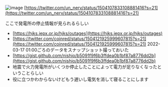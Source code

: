 
![image](https://gyazo.com/27aa95ee5a53a495964935d05058d41e/thumb/1000)
[https://twitter.com/un_nerv/status/1504107833108881416?s=21](https://twitter.com/un_nerv/status/1504107833108881416?s=21)

ここで発電所の停止情報が見られるらしい
- [https://hjks.jepx.or.jp/hjks/outages](https://hjks.jepx.or.jp/hjks/outages)
- [https://twitter.com/coinred/status/1504121925999607815?s=21](https://twitter.com/coinred/status/1504121925999607815?s=21)
2022-03-17 01:00ごろのデータをスナップショット撮っておいた
- [https://gist.github.com/nishio/b5091f9f6b3ffdea0b1bf87a8776dd2b](https://gist.github.com/nishio/b5091f9f6b3ffdea0b1bf87a8776dd2b)
- 地震で火力発電所がいくつか停止したことによって電力が足りなくなったということらしい
- 役に立つかわからないけどもう遅いし電気を消して寝ることにします
